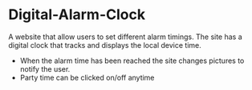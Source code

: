 # Digital-Alarm-Clock
A website that allow users to set different alarm timings. The site has a digital clock that tracks and displays the local device time. 

- When the alarm time has been reached the site changes pictures to notify the user.
- Party time can be clicked on/off anytime

